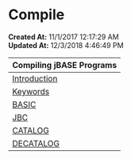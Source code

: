 # Compile

**Created At:** 11/1/2017 12:17:29 AM  
**Updated At:** 12/3/2018 4:46:49 PM  



| **Compiling jBASE Programs** |
| --- |
| [Introduction](https://www.jbase.com/r99/knowledgebase/manuals/3.0/30manpages/man/sup42_COMPILATION.htm) | Introduction to the compilation process |
| [Keywords](https://www.jbase.com/r99/knowledgebase/manuals/3.0/30manpages/man/sup12_KEYWORDS.htm) | Compiler reserved words |
| [BASIC](https://www.jbase.com/r99/knowledgebase/manuals/3.0/30manpages/man/sup42_BASIC.htm) | The BASIC command |
| [JBC](https://www.jbase.com/r99/knowledgebase/manuals/3.0/30manpages/man/sup42_JBC.htm) | The jBC command |
| [CATALOG](https://www.jbase.com/r99/knowledgebase/manuals/3.0/30manpages/man/sup42_CATALOG.htm) | The CATALOG command |
| [DECATALOG](https://www.jbase.com/r99/knowledgebase/manuals/3.0/30manpages/man/sup42_DECATALOG.htm) | The DECATALOG command |

